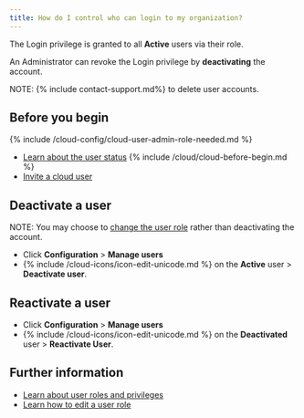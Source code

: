 ```yaml
---
title: How do I control who can login to my organization?
---
```


The Login privilege is granted to all **Active** users via their role.

An Administrator can revoke the Login privilege by **deactivating** the account.

NOTE: {% include contact-support.md%} to delete user accounts.

## Before you begin

{% include /cloud-config/cloud-user-admin-role-needed.md %}
* [Learn about the user status](/cloud/cloud-configuration/cloud-ref-user-status)
{% include /cloud/cloud-before-begin.md %}
* [Invite a cloud user](/cloud/cloud-configuration/cloud-user-invite)

## Deactivate a user

NOTE: You may choose to [change the user role](/cloud/cloud-configuration/cloud-user-edit-role) rather than deactivating the account.

* Click **Configuration** > **Manage users**
* {% include /cloud-icons/icon-edit-unicode.md %} on the **Active** user > **Deactivate user**.

## Reactivate a user

* Click **Configuration** > **Manage users**
* {% include /cloud-icons/icon-edit-unicode.md %} on the **Deactivated** user > **Reactivate User**.

## Further information

* [Learn about user roles and privileges](/cloud/cloud-configuration/cloud-ref-user-roles)
* [Learn how to edit a user role](/cloud/cloud-configuration/cloud-user-edit-role)
